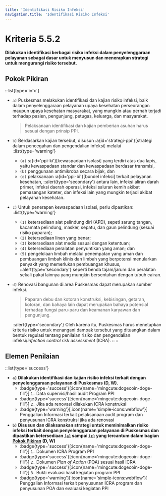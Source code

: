 ```yaml
---
title: 'Identifikasi Risiko Infeksi'
navigation.title: 'Identifikasi Risiko Infeksi'
---
```


# Kriteria 5.5.2 
**Dilakukan identifikasi berbagai risiko infeksi dalam penyelenggaraan pelayanan sebagai dasar untuk menyusun dan menerapkan strategi untuk mengurangi risiko tersebut.** 

## Pokok Pikiran 

::list{type='info'}
- `a)` Puskesmas melakukan identifikasi dan kajian risiko infeksi, baik dalam penyelenggaraan pelayanan upaya kesehatan perseorangan maupun upaya kesehatan masyarakat, yang mungkin atau pernah terjadi terhadap pasien, pengunjung, petugas, keluarga, dan masyarakat. 
  > Pelaksanaan identifikasi dan kajian pemberian asuhan harus sesuai dengan prinsip PPI. 
- `b)` Berdasarkan kajian tersebut, disusun :a{id='strategi-ppi'}[strategi dalam pencegahan dan pengendalian infeksi] melalui 
  ::list{type='warning'}
  - `(a)` :a{id='ppi-ki'}[kewaspadaan isolasi] yang terdiri atas dua lapis, yaitu kewaspadaan standar dan kewaspadaan berdasar transmisi, 
  - `(b)` penggunaan antimikroba secara bijak, dan 
  - `(c)` pelaksanaan :a{id='ppi-bi'}[bundel infeksi] terkait pelayanan kesehatan, 
    ::alert{type='secondary'}
    antara lain, infeksi aliran darah primer, infeksi daerah operasi, infeksi saluran kemih akibat pemasangan kateter, dan infeksi lain yang mungkin terjadi akibat pelayanan kesehatan. 
- `c)` Untuk penerapan kewaspadaan isolasi, perlu dipastikan: 
  ::list{type='warning'}
  - `(1)` ketersediaan alat pelindung diri (APD), sepeti sarung tangan, kacamata pelindung, masker, sepatu, dan gaun pelindung (sesuai risiko paparan); 
  - `(2)` ketersediaan linen yang benar; 
  - `(3)` ketersediaan alat medis sesuai dengan ketentuan; 
  - `(4)` ketersediaan peralatan penyuntikan yang aman; dan 
  - `(5)` pengelolaan limbah melalui penempatan yang aman dan pembuangan limbah klinis dan limbah yang berpotensi menularkan penyakit yang memerlukan pembuangan khusus, 
    ::alert{type='secondary'}
    seperti benda tajam/jarum dan peralatan sekali pakai lainnya yang mungkin bersentuhan dengan tubuh cairan. 
- `d)` Renovasi bangunan di area Puskesmas dapat merupakan sumber infeksi. 
  > Paparan debu dan kotoran konstruksi, kebisingan, getaran, kotoran, dan bahaya lain dapat merupakan bahaya potensial terhadap  fungsi paru-paru dan keamanan karyawan dan pengunjung. 
  
  ::alert{type='secondary'}
  Oleh karena itu, Puskesmas harus menetapkan kriteria risiko untuk menangani dampak tersebut yang dituangkan dalam bentuk regulasi tentang penilaian risiko dan pengendalian infeksi/*infection control risk assessment* (ICRA). 
  ::
::
## Elemen Penilaian 
::list{type='success'}
- **`a)` Dilakukan identifikasi dan kajian risiko infeksi terkait dengan penyelenggaraan pelayanan di Puskesmas (D, W).**  
   - :badge{type='success'}[:icon{name='mingcute:dogecoin-doge-fill'}] `1.` Data supervisi/hasil audit Program PPI 
   - :badge{type='success'}[:icon{name='mingcute:dogecoin-doge-fill'}] `2.` Jika ada renovasi dilakukan ICRA konstruksi 
   - :badge{type='warning'}[:icon{name='simple-icons:webflow'}] Penggalian Informasi terkait pelaksanaan audit program dan penyusunan ICRA konstruksi jika ada renovasi 
- **`b)` Disusun dan dilaksanakan strategi untuk meminimalkan risiko infeksi terkait dengan penyelenggaraan pelayanan di Puskesmas dan dipastikan ketersediaan [`(a)`](#ppi-ki) sampai [`(c)`](#ppi-bi) yang tercantum dalam bagian [Pokok Pikiran](#strategi-ppi) (D, W)**
   - :badge{type='success'}[:icon{name='mingcute:dogecoin-doge-fill'}] `1.` Dokumen ICRA Program PPI 
   - :badge{type='success'}[:icon{name='mingcute:dogecoin-doge-fill'}] `2.` Dokumen *Plan of Action* (POA) sesuai hasil ICRA 
   - :badge{type='success'}[:icon{name='mingcute:dogecoin-doge-fill'}] `3.` Bukti evaluasi hasil kegiatan program PPI 
   - :badge{type='warning'}[:icon{name='simple-icons:webflow'}] Penggalian Informasi terkait penyusunan ICRA program dan penyusunan POA dan evaluasi kegiatan PPI 
